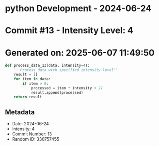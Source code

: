 ﻿# python Development - 2024-06-24
# Commit #13 - Intensity Level: 4
# Generated on: 2025-06-07 11:49:50
```python
def process_data_13(data, intensity=4):
    '''Process data with specified intensity level'''
    result = []
    for item in data:
        if item > 0:
            processed = item * intensity + 27
            result.append(processed)
    return result
```
## Metadata
- Date: 2024-06-24
- Intensity: 4
- Commit Number: 13
- Random ID: 330757455
